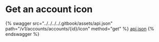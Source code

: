 # Get an account icon

{% swagger src="../../../../.gitbook/assets/api.json" path="/v1/accounts/accounts/{id}/icon" method="get" %}
[api.json](../../../../.gitbook/assets/api.json)
{% endswagger %}
